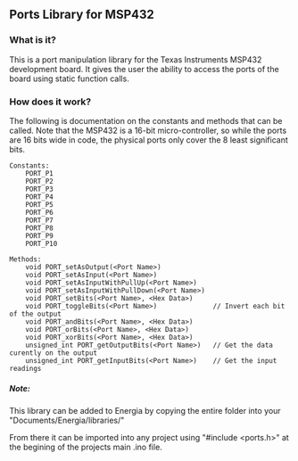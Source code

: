 ## Ports Library for MSP432

### What is it?
This is a port manipulation library for the Texas Instruments MSP432 development board. It gives the user the ability to access the ports of the board using static function calls.

### How does it work?
The following is documentation on the constants and methods that can be called. Note that the MSP432 is a 16-bit micro-controller, so while the ports are 16 bits wide in code, the physical ports only cover the 8 least significant bits.
  
	Constants:
		PORT_P1
		PORT_P2
		PORT_P3
		PORT_P4
		PORT_P5
		PORT_P6
		PORT_P7
		PORT_P8
		PORT_P9
		PORT_P10
		
	Methods:
		void PORT_setAsOutput(<Port Name>)
		void PORT_setAsInput(<Port Name>)
		void PORT_setAsInputWithPullUp(<Port Name>)
		void PORT_setAsInputWithPullDown(<Port Name>)
		void PORT_setBits(<Port Name>, <Hex Data>)
		void PORT_toggleBits(<Port Name>)              // Invert each bit of the output
		void PORT_andBits(<Port Name>, <Hex Data>)
		void PORT_orBits(<Port Name>, <Hex Data>)
		void PORT_xorBits(<Port Name>, <Hex Data>)
		unsigned_int PORT_getOutputBits(<Port Name>)   // Get the data curently on the output
		unsigned_int PORT_getInputBits(<Port Name>)    // Get the input readings
		
##### Note:
This library can be added to Energia by copying the entire folder into your "Documents/Energia/libraries/"  

From there it can be imported into any project using "#include <ports.h>" at the begining of the projects main .ino file. 